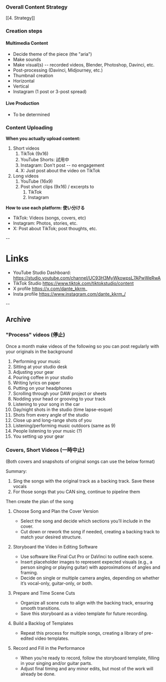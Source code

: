 ### Overall Content Strategy
[[4. Strategy]]
### Creation steps

#### Multimedia Content
* Decide theme of the piece (the "aria")
* Make sounds
* Make visual(s) -- recorded videos, Blender, Photoshop, Davinci, etc.
* Post-processing (Davinci, Midjourney, etc.)
* Thumbnail creation
* Horizontal
* Vertical
* Instagram (1 post or 3-post spread)

#### Live Production
* To be determined

### Content Uploading

**When you actually upload content:**

1. Short videos
	1. TikTok (9x16)
	2. YouTube Shorts: 試用中
	3. Instagram: Don't post -- no engagement
	4. X: Just post about the video on TikTok
2. Long videos
	1. YouTube (16x9)
	2. Post short clips (9x16) / excerpts to
		1. TikTok
		2. Instagram

**How to use each platform: 使い分ける**
* TikTok: Videos (songs, covers, etc)
* Instagram: Photos, stories, etc.
* X: Post about TikTok; post thoughts, etc.

--
# Links
* YouTube Studio Dashboard: https://studio.youtube.com/channel/UC93H3MyWkowpsL7APwWeRwA
* TikTok Studio https://www.tiktok.com/tiktokstudio/content
* X profile https://x.com/dante_kkrm_
* Insta profile https://www.instagram.com/dante_kkrm_/

--

## Archive

### "Process" videos (停止)
Once a month make videos of the following so you can post regularly with your originals in the background

1. Performing your music
2. Sitting at your studio desk
3. Adjusting your gear
4. Pouring coffee in your studio
5. Writing lyrics on paper
6. Putting on your headphones
7. Scrolling through your DAW project or sheets
8. Nodding your head or grooving to your track
9. Listening to your song in the car
10. Day/night shots in the studio (time lapse-esque)
11. Shots from every angle of the studio
12. Close up and long-range shots of you
13. Listening/performing music outdoors (same as 9)
14. People listening to your music (?)
15. You setting up your gear
### Covers, Short Videos (一時中止)
(Both covers and snapshots of original songs can use the below format)

Summary:

1. Sing the songs with the original track as a backing track. Save these vocals
2. For those songs that you CAN sing, continue to pipeline them

Then create the plan of the song

1. Choose Song and Plan the Cover Version
    - Select the song and decide which sections you’ll include in the cover.
    - Cut down or rework the song if needed, creating a backing track to match your desired structure.
	
2. Storyboard the Video in Editing Software
    - Use software like Final Cut Pro or DaVinci to outline each scene.
    - Insert placeholder images to represent expected visuals (e.g., a person singing or playing guitar) with approximations of angles and framing.
    - Decide on single or multiple camera angles, depending on whether it’s vocal-only, guitar-only, or both.
	
3. Prepare and Time Scene Cuts
    - Organize all scene cuts to align with the backing track, ensuring smooth transitions.
    - Save this storyboard as a video template for future recording.
	
4. Build a Backlog of Templates
    - Repeat this process for multiple songs, creating a library of pre-edited video templates.
	
5. Record and Fill in the Performance
    - When you’re ready to record, follow the storyboard template, filling in your singing and/or guitar parts.
    - Adjust final timing and any minor edits, but most of the work will already be done.